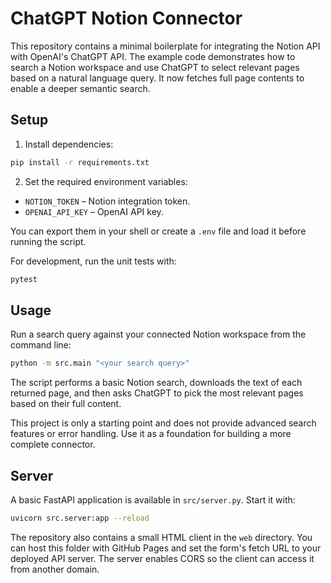 # ChatGPT Notion Connector

This repository contains a minimal boilerplate for integrating the Notion API with OpenAI's ChatGPT API. The example code demonstrates how to search a Notion workspace and use ChatGPT to select relevant pages based on a natural language query. It now fetches full page contents to enable a deeper semantic search.

## Setup

1. Install dependencies:

```bash
pip install -r requirements.txt
```

2. Set the required environment variables:

- `NOTION_TOKEN` – Notion integration token.
- `OPENAI_API_KEY` – OpenAI API key.

You can export them in your shell or create a `.env` file and load it before running the script.

For development, run the unit tests with:

```bash
pytest
```

## Usage

Run a search query against your connected Notion workspace from the command line:

```bash
python -m src.main "<your search query>"
```

The script performs a basic Notion search, downloads the text of each returned page, and then asks ChatGPT to pick the most relevant pages based on their full content.

This project is only a starting point and does not provide advanced search features or error handling. Use it as a foundation for building a more complete connector.

## Server

A basic FastAPI application is available in `src/server.py`. Start it with:

```bash
uvicorn src.server:app --reload
```

The repository also contains a small HTML client in the `web` directory. You can
host this folder with GitHub Pages and set the form's fetch URL to your deployed
API server.
The server enables CORS so the client can access it from another domain.
